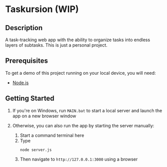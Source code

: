 # Taskursion (WIP)

## Description
A task-tracking web app with the ability to organize tasks into endless layers of subtasks. This is just a personal project.

## Prerequisites
To get a demo of this project running on your local device, you will need:
- [Node.js](https://nodejs.org/)

## Getting Started

1. If you're on Windows, run `MAIN.bat` to start a local server and launch the app on a new browser window

1. Otherwise, you can also run the app by starting the server manually:
	1. Start a command terminal here
	1. Type 
		```
		node server.js
		```
	1. Then navigate to `http://127.0.0.1:3000` using a browser